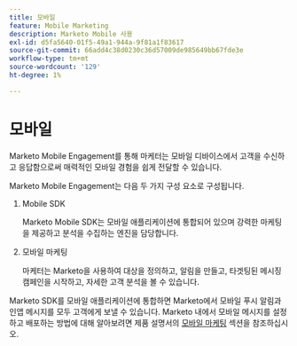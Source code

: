 ```yaml
---
title: 모바일
feature: Mobile Marketing
description: Marketo Mobile 사용
exl-id: d5fa5640-01f5-49a1-944a-9f81a1f83617
source-git-commit: 66add4c38d0230c36d57009de985649bb67fde3e
workflow-type: tm+mt
source-wordcount: '129'
ht-degree: 1%

---
```


# 모바일

Marketo Mobile Engagement를 통해 마케터는 모바일 디바이스에서 고객을 수신하고 응답함으로써 매력적인 모바일 경험을 쉽게 전달할 수 있습니다.

Marketo Mobile Engagement는 다음 두 가지 구성 요소로 구성됩니다.

1. Mobile SDK

   Marketo Mobile SDK는 모바일 애플리케이션에 통합되어 있으며 강력한 마케팅을 제공하고 분석을 수집하는 엔진을 담당합니다.

1. 모바일 마케팅

   마케터는 Marketo을 사용하여 대상을 정의하고, 알림을 만들고, 타겟팅된 메시징 캠페인을 시작하고, 자세한 고객 분석을 볼 수 있습니다.

Marketo SDK를 모바일 애플리케이션에 통합하면 Marketo에서 모바일 푸시 알림과 인앱 메시지를 모두 고객에게 보낼 수 있습니다. Marketo 내에서 모바일 메시지를 설정하고 배포하는 방법에 대해 알아보려면 제품 설명서의 [모바일 마케팅](https://experienceleague.adobe.com/en/docs/marketo/using/product-docs/mobile-marketing/admin/add-a-mobile-app) 섹션을 참조하십시오.
